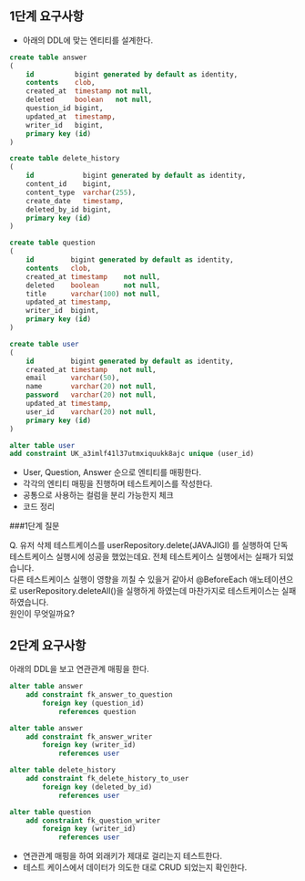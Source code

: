 ## 1단계 요구사항

* 아래의 DDL에 맞는 엔티티를 설계한다.

```sql
create table answer
(
    id          bigint generated by default as identity,
    contents    clob,
    created_at  timestamp not null,
    deleted     boolean   not null,
    question_id bigint,
    updated_at  timestamp,
    writer_id   bigint,
    primary key (id)
)

create table delete_history
(
    id            bigint generated by default as identity,
    content_id    bigint,
    content_type  varchar(255),
    create_date   timestamp,
    deleted_by_id bigint,
    primary key (id)
)

create table question
(
    id         bigint generated by default as identity,
    contents   clob,
    created_at timestamp    not null,
    deleted    boolean      not null,
    title      varchar(100) not null,
    updated_at timestamp,
    writer_id  bigint,
    primary key (id)
)

create table user
(
    id         bigint generated by default as identity,
    created_at timestamp   not null,
    email      varchar(50),
    name       varchar(20) not null,
    password   varchar(20) not null,
    updated_at timestamp,
    user_id    varchar(20) not null,
    primary key (id)
)

alter table user
add constraint UK_a3imlf41l37utmxiquukk8ajc unique (user_id)

```

* User, Question, Answer 순으로 엔티티를 매핑한다.
* 각각의 엔티티 매핑을 진행하며 테스트케이스를 작성한다.
* 공통으로 사용하는 컬럼을 분리 가능한지 체크
* 코드 정리

###1단계 질문

Q. 유저 삭제 테스트케이스를 userRepository.delete(JAVAJIGI) 를 실행하여 단독 테스트케이스 실행시에 성공을 했었는데요. 전체 테스트케이스 실행에서는 실패가 되었습니다.  
다른 테스트케이스 실행이 영향을 끼칠 수 있을거 같아서 @BeforeEach 애노테이션으로 userRepository.deleteAll()을 실행하게 하였는데 마찬가지로 테스트케이스는 실패하였습니다.  
원인이 무엇일까요?


## 2단계 요구사항

아래의 DDL을 보고 연관관계 매핑을 한다.

```sql
alter table answer
    add constraint fk_answer_to_question
        foreign key (question_id)
            references question

alter table answer
    add constraint fk_answer_writer
        foreign key (writer_id)
            references user

alter table delete_history
    add constraint fk_delete_history_to_user
        foreign key (deleted_by_id)
            references user

alter table question
    add constraint fk_question_writer
        foreign key (writer_id)
            references user
```

* 연관관계 매핑을 하여 외래키가 제대로 걸리는지 테스트한다.
* 테스트 케이스에서 데이터가 의도한 대로 CRUD 되었는지 확인한다.
